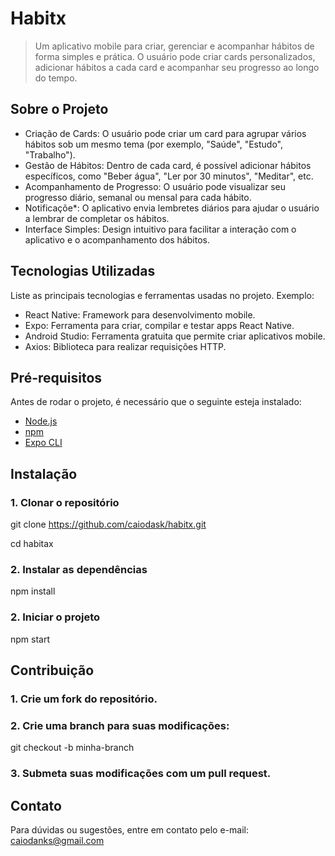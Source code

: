 # Habitx
> Um aplicativo mobile para criar, gerenciar e acompanhar hábitos de forma simples e prática. O usuário pode criar cards personalizados, adicionar hábitos a cada card e acompanhar seu progresso ao longo do tempo.
 
## Sobre o Projeto
- Criação de Cards: O usuário pode criar um card para agrupar vários hábitos sob um mesmo tema (por exemplo, "Saúde", "Estudo", "Trabalho").
- Gestão de Hábitos: Dentro de cada card, é possível adicionar hábitos específicos, como "Beber água", "Ler por 30 minutos", "Meditar", etc.
- Acompanhamento de Progresso: O usuário pode visualizar seu progresso diário, semanal ou mensal para cada hábito.
- Notificaçõe*: O aplicativo envia lembretes diários para ajudar o usuário a lembrar de completar os hábitos.
- Interface Simples: Design intuitivo para facilitar a interação com o aplicativo e o acompanhamento dos hábitos.
 
## Tecnologias Utilizadas
Liste as principais tecnologias e ferramentas usadas no projeto. Exemplo:
 
- React Native: Framework para desenvolvimento mobile.
- Expo: Ferramenta para criar, compilar e testar apps React Native.
- Android Studio: Ferramenta gratuita que permite criar aplicativos mobile.
- Axios: Biblioteca para realizar requisições HTTP.
 
## Pré-requisitos
Antes de rodar o projeto, é necessário que o seguinte esteja instalado:
 
- [Node.js](https://nodejs.org/)
- [npm](https://www.npmjs.com/)
- [Expo CLI](https://docs.expo.dev/get-started/installation/)
 
## Instalação
### 1. Clonar o repositório
 
git clone https://github.com/caiodask/habitx.git

cd habitax
 
### 2. Instalar as dependências
 
npm install
 
### 2. Iniciar o projeto
 
npm start
 
## Contribuição
 
### 1. Crie um fork do repositório.
### 2. Crie uma branch para suas modificações:
 
git checkout -b minha-branch
 
### 3. Submeta suas modificações com um pull request.
 
## Contato
Para dúvidas ou sugestões, entre em contato pelo e-mail: caiodanks@gmail.com
